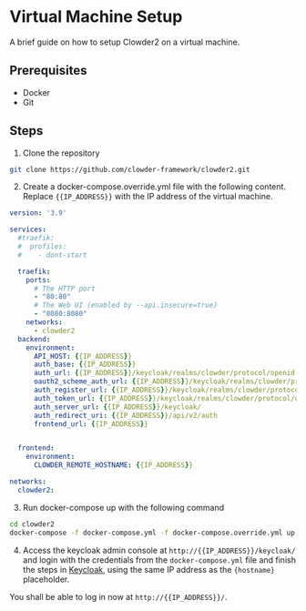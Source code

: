 # Virtual Machine Setup

A brief guide on how to setup Clowder2 on a virtual machine.

## Prerequisites
- Docker
- Git

## Steps
1. Clone the repository
```bash
git clone https://github.com/clowder-framework/clowder2.git
```

2. Create a docker-compose.override.yml file with the following content. Replace `{{IP_ADDRESS}}` with the IP address of the virtual machine.

```yaml
version: '3.9'

services:
  #traefik:
  #  profiles:
  #    - dont-start

  traefik:
    ports:
      # The HTTP port
      - "80:80"
      # The Web UI (enabled by --api.insecure=true)
      - "8080:8080"
    networks:
      - clowder2
  backend:
    environment:
      API_HOST: {{IP_ADDRESS}}
      auth_base: {{IP_ADDRESS}}
      auth_url: {{IP_ADDRESS}}/keycloak/realms/clowder/protocol/openid-connect/auth?client_id=clowder2-backend&response_type=code
      oauth2_scheme_auth_url: {{IP_ADDRESS}}/keycloak/realms/clowder/protocol/openid-connect/auth?client_id=clowder2-backend&response_type=code
      auth_register_url: {{IP_ADDRESS}}/keycloak/realms/clowder/protocol/openid-connect/registrations?client_id=clowder2-backend&response_type=code
      auth_token_url: {{IP_ADDRESS}}/keycloak/realms/clowder/protocol/openid-connect/token
      auth_server_url: {{IP_ADDRESS}}/keycloak/
      auth_redirect_uri: {{IP_ADDRESS}}/api/v2/auth
      frontend_url: {{IP_ADDRESS}}


  frontend:
    environment:
      CLOWDER_REMOTE_HOSTNAME: {{IP_ADDRESS}}

networks:
  clowder2:
```


3. Run docker-compose up with the following command
```bash
cd clowder2
docker-compose -f docker-compose.yml -f docker-compose.override.yml up -d
```

4. Access the keycloak admin console at `http://{{IP_ADDRESS}}/keycloak/` and login with the credentials from the `docker-compose.yml` file and finish the steps in [Keycloak](keycloak.md), using the same IP address as the `{hostname}` placeholder.

You shall be able to log in now at `http://{{IP_ADDRESS}}/`. 